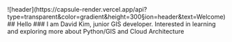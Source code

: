 <div></div>
![header](https://capsule-render.vercel.app/api?type=transparent&color=gradient&height=300&section=header&text=Welcome)
</div>

<div>
  ## Hello
  ### I am David Kim, junior GIS developer. Interested in learning and exploring more about Python/GIS and Cloud Architecture
</div>
